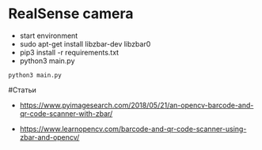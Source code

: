 # RealSense camera

- start environment
- sudo apt-get install libzbar-dev libzbar0
- pip3 install -r requirements.txt
- python3 main.py

```shell
python3 main.py
```

#Статьи
- https://www.pyimagesearch.com/2018/05/21/an-opencv-barcode-and-qr-code-scanner-with-zbar/

- https://www.learnopencv.com/barcode-and-qr-code-scanner-using-zbar-and-opencv/
